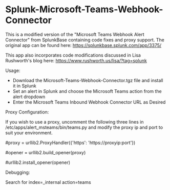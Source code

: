 # Splunk-Microsoft-Teams-Webhook-Connector
This is a modified version of the "Microsoft Teams Webhook Alert Connector" from SplunkBase containing code fixes and proxy support.
The original app can be found here: https://splunkbase.splunk.com/app/3375/

This app also incorporates code modifications discussed in Lisa Rushworth's blog here: https://www.rushworth.us/lisa/?tag=splunk 



Usage:
- Download the Microsoft-Teams-Webhook-Connector.tgz file and install it in Splunk
- Set an alert in Splunk and choose the Microsoft Teams action from the alert dropdown
- Enter the Microsoft Teams Inbound Webhook Connector URL as Desired


Proxy Configuration:

If you wish to use a proxy, uncomment the following three lines in /etc/apps/alert_msteams/bin/teams.py and modify the proxy ip and port to suit your environment.


  #proxy = urllib2.ProxyHandler({'https': 'https://proxyip:port'})

  #opener = urllib2.build_opener(proxy)

  #urllib2.install_opener(opener)



Debugging:

Search for index=_internal action=teams
